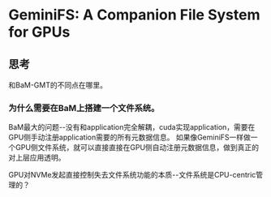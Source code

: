 # GeminiFS: A Companion File System for GPUs

## 思考
和BaM-GMT的不同点在哪里。

### 为什么需要在BaM上搭建一个文件系统。

BaM最大的问题--没有和application完全解耦，cuda实现application，需要在GPU侧手动注册application需要的所有元数据信息。
如果像GeminiFS一样做一个GPU侧文件系统，就可以直接直接在GPU侧自动注册元数据信息，做到真正的对上层应用透明。


GPU对NVMe发起直接控制失去文件系统功能的本质--文件系统是CPU-centric管理的？